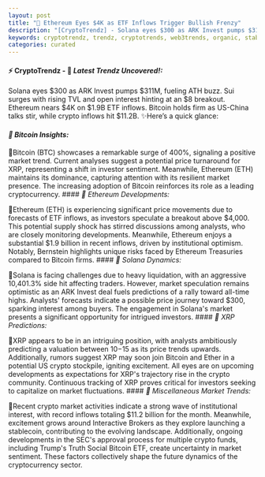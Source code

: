 ```yaml
---
layout: post
title: "🌅 Ethereum Eyes $4K as ETF Inflows Trigger Bullish Frenzy"
description: "[CryptoTrendz] - Solana eyes $300 as ARK Invest pumps $311M, fueling ATH buzz. Sui surges with rising TVL and open interest hinting at an $8 breakout. Ethereum nears $4K on $1.9B ETF inflows. Bitcoin holds firm as US-China talks stir, while crypto inflows hit $11.2B."
keywords: cryptotrendz, trendz, cryptotrends, web3trends, organic, stablecoin, SEC, Ethereum, Crypto, BlackRock, Bitcoin, XRP, Analyst
categories: curated
---
```


#### ⚡ CryptoTrendz - 📌 *Latest Trendz Uncovered!:*

Solana eyes $300 as ARK Invest pumps $311M, fueling ATH buzz. Sui surges with rising TVL and open interest hinting at an $8 breakout. Ethereum nears $4K on $1.9B ETF inflows. Bitcoin holds firm as US-China talks stir, while crypto inflows hit $11.2B. ✨Here’s a quick glance:


#### *🔖  Bitcoin Insights:*  

🔹Bitcoin (BTC) showcases a remarkable surge of 400%, signaling a positive market trend. Current analyses suggest a potential price turnaround for XRP, representing a shift in investor sentiment. Meanwhile, Ethereum (ETH) maintains its dominance, capturing attention with its resilient market presence. The increasing adoption of Bitcoin reinforces its role as a leading cryptocurrency. #### *🔖  Ethereum Developments:*  

🔹Ethereum (ETH) is experiencing significant price movements due to forecasts of ETF inflows, as investors speculate a breakout above $4,000. This potential supply shock has stirred discussions among analysts, who are closely monitoring developments. Meanwhile, Ethereum enjoys a substantial $1.9 billion in recent inflows, driven by institutional optimism. Notably, Bernstein highlights unique risks faced by Ethereum Treasuries compared to Bitcoin firms. #### *🔖  Solana Dynamics:*  

🔹Solana is facing challenges due to heavy liquidation, with an aggressive 10,401.3% side hit affecting traders. However, market speculation remains optimistic as an ARK Invest deal fuels predictions of a rally toward all-time highs. Analysts' forecasts indicate a possible price journey toward $300, sparking interest among buyers. The engagement in Solana's market presents a significant opportunity for intrigued investors. #### *🔖  XRP Predictions:*  

🔹XRP appears to be in an intriguing position, with analysts ambitiously predicting a valuation between $10-$15 as its price trends upwards. Additionally, rumors suggest XRP may soon join Bitcoin and Ether in a potential US crypto stockpile, igniting excitement. All eyes are on upcoming developments as expectations for XRP's trajectory rise in the crypto community. Continuous tracking of XRP proves critical for investors seeking to capitalize on market fluctuations. #### *🔖  Miscellaneous Market Trends:*  

🔹Recent crypto market activities indicate a strong wave of institutional interest, with record inflows totaling $11.2 billion for the month. Meanwhile, excitement grows around Interactive Brokers as they explore launching a stablecoin, contributing to the evolving landscape. Additionally, ongoing developments in the SEC's approval process for multiple crypto funds, including Trump's Truth Social Bitcoin ETF, create uncertainty in market sentiment. These factors collectively shape the future dynamics of the cryptocurrency sector.
